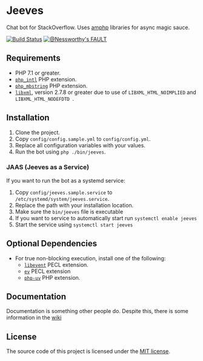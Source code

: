 Jeeves
======

Chat bot for StackOverflow. Uses [amphp](https://github.com/amphp) libraries for async magic sauce.

[![Build Status](https://travis-ci.org/Room-11/Jeeves.svg?branch=master)](https://travis-ci.org/Room-11/Jeeves)
[![@Nessworthy's FAULT](https://img.shields.io/badge/@Nessworthy's-FAULT-red.svg)](https://github.com/Room-11/Jeeves/commit/a2b8688188e58374e265a39b44d4e497dc2b4ad8#diff-7f476f2b696b2045a26f467d3040ed64L259)

## Requirements

* PHP 7.1 or greater.
* [`php_intl`](https://secure.php.net/manual/en/book.intl.php) PHP extension.
* [`php_mbstring`](https://secure.php.net/manual/en/book.mbstring.php) PHP extension.
* [`libxml`](https://secure.php.net/manual/en/book.libxml.php), version 2.7.8 or greater due to use of `LIBXML_HTML_NOIMPLIED` and `LIBXML_HTML_NODEFDTD `.

## Installation

1. Clone the project.
1. Copy `config/config.sample.yml` to `config/config.yml`.
1. Replace all configuration variables with your values.
1. Run the bot using `php ./bin/jeeves`.

### JAAS (Jeeves as a Service)

If you want to run the bot as a systemd service:

1. Copy `config/jeeves.sample.service` to `/etc/systemd/system/jeeves.service`.
1. Replace the path with your installation location.
1. Make sure the `bin/jeeves` file is executable
1. If you want to service to automatically start run `systemctl enable jeeves`
1. Start the service using `systemctl start jeeves`

## Optional Dependencies

* For true non-blocking execution, install one of the following:
    * [`libevent`](https://pecl.php.net/package/libevent) PECL extension.
    * [`ev`](https://pecl.php.net/package/ev) PECL extension
    * [`php-uv`](https://github.com/bwoebi/php-uv) PHP extension.

## Documentation

Documentation is something other people do. Despite this, there is some information in the [wiki](https://github.com/Room-11/Jeeves/wiki)

## License

 The source code of this project is licensed under the [MIT license](https://opensource.org/licenses/mit-license.php).
